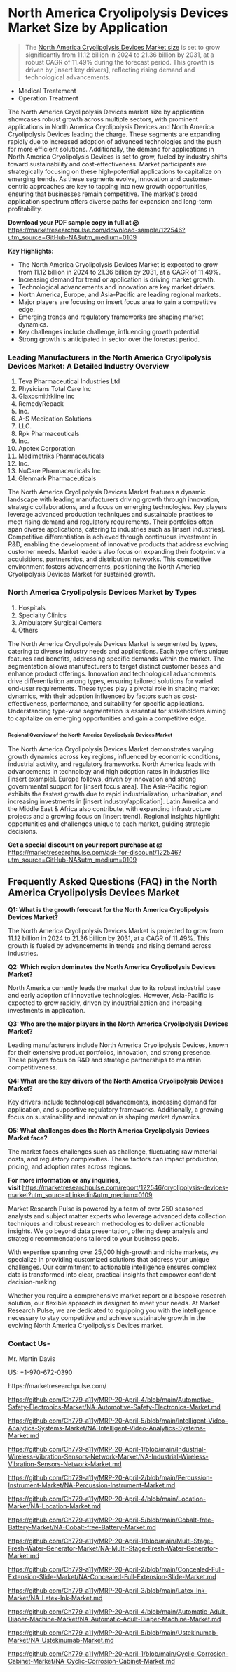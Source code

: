 <h1>North America Cryolipolysis Devices Market&nbsp;Size by Application</h1><blockquote><p>The <a href="https://marketresearchpulse.com/download-sample/122546?utm_source=GitHub-NA&amp;utm_medium=0109">North America Cryolipolysis Devices Market size</a> is set to grow significantly from 11.12 billion in 2024 to 21.36 billion by 2031, at a robust CAGR of 11.49% during the forecast period. This growth is driven by [insert key drivers], reflecting rising demand and technological advancements.</p></blockquote><ul><li>Medical Treatement<li> Operation Treatment</li></ul><p>The North America Cryolipolysis Devices market size by application showcases robust growth across multiple sectors, with prominent applications in North America Cryolipolysis Devices and North America Cryolipolysis Devices leading the charge. These segments are expanding rapidly due to increased adoption of advanced technologies and the push for more efficient solutions. Additionally, the demand for applications in North America Cryolipolysis Devices is set to grow, fueled by industry shifts toward sustainability and cost-effectiveness. Market participants are strategically focusing on these high-potential applications to capitalize on emerging trends. As these segments evolve, innovation and customer-centric approaches are key to tapping into new growth opportunities, ensuring that businesses remain competitive. The market's broad application spectrum offers diverse paths for expansion and long-term profitability.</p><p><strong>Download your PDF sample copy in full at @ </strong><a href="https://marketresearchpulse.com/download-sample/122546?utm_source=GitHub-NA&amp;utm_medium=0109">https://marketresearchpulse.com/download-sample/122546?utm_source=GitHub-NA&amp;utm_medium=0109</a></p><p><strong>Key Highlights: </strong></p><ul><li>The North America Cryolipolysis Devices Market is expected to grow from 11.12 billion in 2024 to 21.36 billion by 2031, at a CAGR of 11.49%.</li><li>Increasing demand for trend or application is driving market growth.</li><li>Technological advancements and innovation are key market drivers.</li><li>North America, Europe, and Asia-Pacific are leading regional markets.</li><li>Major players are focusing on insert focus area to gain a competitive edge.</li><li>Emerging trends and regulatory frameworks are shaping market dynamics.</li><li>Key challenges include challenge, influencing growth potential.</li><li>Strong growth is anticipated in sector over the forecast period.</li></ul><h3>Leading Manufacturers in the North America Cryolipolysis Devices Market: A Detailed Industry Overview</h3><ol><li>Teva Pharmaceutical Industries Ltd</li><li>Physicians Total Care Inc</li><li>Glaxosmithkline Inc</li><li>RemedyRepack</li><li>Inc.</li><li>A-S Medication Solutions</li><li>LLC.</li><li>Rpk Pharmaceuticals</li><li>Inc.</li><li>Apotex Corporation</li><li>Medimetriks Pharmaceuticals</li><li>Inc.</li><li>NuCare Pharmaceuticals Inc</li><li>Glenmark Pharmaceuticals</li></ol><div class="flex max-w-full flex-col flex-grow"><div class="min-h-8 text-message flex w-full flex-col items-end gap-2 whitespace-normal break-words [.text-message+&amp;]:mt-5" dir="auto" data-message-author-role="assistant" data-message-id="fd8432e4-4910-450d-b182-61b7bfb0a01f" data-message-model-slug="gpt-4o"><div class="flex w-full flex-col gap-1 empty:hidden first:pt-[3px]"><div class="markdown prose w-full break-words dark:prose-invert light"><p>The North America Cryolipolysis Devices Market features a dynamic landscape with leading manufacturers driving growth through innovation, strategic collaborations, and a focus on emerging technologies. Key players leverage advanced production techniques and sustainable practices to meet rising demand and regulatory requirements. Their portfolios often span diverse applications, catering to industries such as [insert industries]. Competitive differentiation is achieved through continuous investment in R&amp;D, enabling the development of innovative products that address evolving customer needs. Market leaders also focus on expanding their footprint via acquisitions, partnerships, and distribution networks. This competitive environment fosters advancements, positioning the North America Cryolipolysis Devices Market for sustained growth.</p></div></div></div></div><h3>North America Cryolipolysis Devices Market by Types</h3><ol><li>Hospitals<li> Specialty Clinics<li> Ambulatory Surgical Centers<li> Others</li></ol><div class="flex max-w-full flex-col flex-grow"><div class="min-h-8 text-message flex w-full flex-col items-end gap-2 whitespace-normal break-words [.text-message+&amp;]:mt-5" dir="auto" data-message-author-role="assistant" data-message-id="084470be-0bb7-4664-bddf-5156b4f41249" data-message-model-slug="gpt-4o-mini"><div class="flex w-full flex-col gap-1 empty:hidden first:pt-[3px]"><div class="markdown prose w-full break-words dark:prose-invert light"><p>The North America Cryolipolysis Devices Market is segmented by types, catering to diverse industry needs and applications. Each type offers unique features and benefits, addressing specific demands within the market. The segmentation allows manufacturers to target distinct customer bases and enhance product offerings. Innovation and technological advancements drive differentiation among types, ensuring tailored solutions for varied end-user requirements. These types play a pivotal role in shaping market dynamics, with their adoption influenced by factors such as cost-effectiveness, performance, and suitability for specific applications. Understanding type-wise segmentation is essential for stakeholders aiming to capitalize on emerging opportunities and gain a competitive edge.</p></div></div></div></div><h3><span style="font-size: 11px;">Regional Overview of the North America Cryolipolysis Devices Market</span></h3><div class="flex max-w-full flex-col flex-grow"><div class="min-h-8 text-message flex w-full flex-col items-end gap-2 whitespace-normal break-words [.text-message+&amp;]:mt-5" dir="auto" data-message-author-role="assistant" data-message-id="e9038762-ce64-4e30-91c9-9bd413514231" data-message-model-slug="gpt-4o-mini"><div class="flex w-full flex-col gap-1 empty:hidden first:pt-[3px]"><div class="markdown prose w-full break-words dark:prose-invert light"><p>The North America Cryolipolysis Devices Market demonstrates varying growth dynamics across key regions, influenced by economic conditions, industrial activity, and regulatory frameworks. North America leads with advancements in technology and high adoption rates in industries like [insert example]. Europe follows, driven by innovation and strong governmental support for [insert focus area]. The Asia-Pacific region exhibits the fastest growth due to rapid industrialization, urbanization, and increasing investments in [insert industry/application]. Latin America and the Middle East &amp; Africa also contribute, with expanding infrastructure projects and a growing focus on [insert trend]. Regional insights highlight opportunities and challenges unique to each market, guiding strategic decisions.</p></div></div></div></div><p><strong>Get a special discount on your report purchase at @ </strong><a href="https://marketresearchpulse.com/ask-for-discount/122546?utm_source=GitHub-NA&amp;utm_medium=0109">https://marketresearchpulse.com/ask-for-discount/122546?utm_source=GitHub-NA&amp;utm_medium=0109</a></p><h2>Frequently Asked Questions (FAQ) in the North America Cryolipolysis Devices Market</h2><p><strong>Q1: What is the growth forecast for the North America Cryolipolysis Devices Market?</strong></p><p>The North America Cryolipolysis Devices Market is projected to grow from 11.12 billion in 2024 to 21.36 billion by 2031, at a CAGR of 11.49%. This growth is fueled by advancements in trends and rising demand across industries.</p><p><strong>Q2: Which region dominates the North America Cryolipolysis Devices Market?</strong></p><p>North America currently leads the market due to its robust industrial base and early adoption of innovative technologies. However, Asia-Pacific is expected to grow rapidly, driven by industrialization and increasing investments in application.</p><p><strong>Q3: Who are the major players in the North America Cryolipolysis Devices Market?</strong></p><p>Leading manufacturers include North America Cryolipolysis Devices, known for their extensive product portfolios, innovation, and strong presence. These players focus on R&amp;D and strategic partnerships to maintain competitiveness.</p><p><strong>Q4: What are the key drivers of the North America Cryolipolysis Devices Market?</strong></p><p>Key drivers include technological advancements, increasing demand for application, and supportive regulatory frameworks. Additionally, a growing focus on sustainability and innovation is shaping market dynamics.</p><p><strong>Q5: What challenges does the North America Cryolipolysis Devices Market face?</strong></p><p>The market faces challenges such as challenge, fluctuating raw material costs, and regulatory complexities. These factors can impact production, pricing, and adoption rates across regions.</p><p><strong>For more information or any inquiries, visit&nbsp;</strong><a href="https://marketresearchpulse.com/report/122546/cryolipolysis-devices-market?utm_source=Linkedin&utm_medium=0109">https://marketresearchpulse.com/report/122546/cryolipolysis-devices-market?utm_source=Linkedin&utm_medium=0109</a></p><p>Market Research Pulse is powered by a team of over 250 seasoned analysts and subject matter experts who leverage advanced data collection techniques and robust research methodologies to deliver actionable insights. We go beyond data presentation, offering deep analysis and strategic recommendations tailored to your business goals.</p><p>With expertise spanning over 25,000 high-growth and niche markets, we specialize in providing customized solutions that address your unique challenges. Our commitment to actionable intelligence ensures complex data is transformed into clear, practical insights that empower confident decision-making.</p><p>Whether you require a comprehensive market report or a bespoke research solution, our flexible approach is designed to meet your needs. At Market Research Pulse, we are dedicated to equipping you with the intelligence necessary to stay competitive and achieve sustainable growth in the evolving North America Cryolipolysis Devices market.</p><h3><strong>Contact Us-</strong></h3><p>Mr. Martin Davis</p><p>US: +1-970-672-0390</p><p>https://marketresearchpulse.com/</p><p><a href="https://github.com/Ch779-a11y/MRP-20-April-4/blob/main/Automotive-Safety-Electronics-Market/NA-Automotive-Safety-Electronics-Market.md">https://github.com/Ch779-a11y/MRP-20-April-4/blob/main/Automotive-Safety-Electronics-Market/NA-Automotive-Safety-Electronics-Market.md</a></p><p><a href="https://github.com/Ch779-a11y/MRP-20-April-5/blob/main/Intelligent-Video-Analytics-Systems-Market/NA-Intelligent-Video-Analytics-Systems-Market.md">https://github.com/Ch779-a11y/MRP-20-April-5/blob/main/Intelligent-Video-Analytics-Systems-Market/NA-Intelligent-Video-Analytics-Systems-Market.md</a></p><p><a href="https://github.com/Ch779-a11y/MRP-20-April-1/blob/main/Industrial-Wireless-Vibration-Sensors-Network-Market/NA-Industrial-Wireless-Vibration-Sensors-Network-Market.md">https://github.com/Ch779-a11y/MRP-20-April-1/blob/main/Industrial-Wireless-Vibration-Sensors-Network-Market/NA-Industrial-Wireless-Vibration-Sensors-Network-Market.md</a></p><p><a href="https://github.com/Ch779-a11y/MRP-20-April-2/blob/main/Percussion-Instrument-Market/NA-Percussion-Instrument-Market.md">https://github.com/Ch779-a11y/MRP-20-April-2/blob/main/Percussion-Instrument-Market/NA-Percussion-Instrument-Market.md</a></p><p><a href="https://github.com/Ch779-a11y/MRP-20-April-4/blob/main/Location-Market/NA-Location-Market.md">https://github.com/Ch779-a11y/MRP-20-April-4/blob/main/Location-Market/NA-Location-Market.md</a></p><p><a href="https://github.com/Ch779-a11y/MRP-20-April-5/blob/main/Cobalt-free-Battery-Market/NA-Cobalt-free-Battery-Market.md">https://github.com/Ch779-a11y/MRP-20-April-5/blob/main/Cobalt-free-Battery-Market/NA-Cobalt-free-Battery-Market.md</a></p><p><a href="https://github.com/Ch779-a11y/MRP-20-April-1/blob/main/Multi-Stage-Fresh-Water-Generator-Market/NA-Multi-Stage-Fresh-Water-Generator-Market.md">https://github.com/Ch779-a11y/MRP-20-April-1/blob/main/Multi-Stage-Fresh-Water-Generator-Market/NA-Multi-Stage-Fresh-Water-Generator-Market.md</a></p><p><a href="https://github.com/Ch779-a11y/MRP-20-April-2/blob/main/Concealed-Full-Extension-Slide-Market/NA-Concealed-Full-Extension-Slide-Market.md">https://github.com/Ch779-a11y/MRP-20-April-2/blob/main/Concealed-Full-Extension-Slide-Market/NA-Concealed-Full-Extension-Slide-Market.md</a></p><p><a href="https://github.com/Ch779-a11y/MRP-20-April-3/blob/main/Latex-Ink-Market/NA-Latex-Ink-Market.md">https://github.com/Ch779-a11y/MRP-20-April-3/blob/main/Latex-Ink-Market/NA-Latex-Ink-Market.md</a></p><p><a href="https://github.com/Ch779-a11y/MRP-20-April-4/blob/main/Automatic-Adult-Diaper-Machine-Market/NA-Automatic-Adult-Diaper-Machine-Market.md">https://github.com/Ch779-a11y/MRP-20-April-4/blob/main/Automatic-Adult-Diaper-Machine-Market/NA-Automatic-Adult-Diaper-Machine-Market.md</a></p><p><a href="https://github.com/Ch779-a11y/MRP-20-April-5/blob/main/Ustekinumab-Market/NA-Ustekinumab-Market.md">https://github.com/Ch779-a11y/MRP-20-April-5/blob/main/Ustekinumab-Market/NA-Ustekinumab-Market.md</a></p><p><a href="https://github.com/Ch779-a11y/MRP-20-April-1/blob/main/Cyclic-Corrosion-Cabinet-Market/NA-Cyclic-Corrosion-Cabinet-Market.md">https://github.com/Ch779-a11y/MRP-20-April-1/blob/main/Cyclic-Corrosion-Cabinet-Market/NA-Cyclic-Corrosion-Cabinet-Market.md</a></p>
